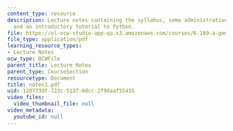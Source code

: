 ```yaml
---
content_type: resource
description: Lecture notes containing the syllabus, some administrative information,
  and an introductory tutorial to Python.
file: https://ol-ocw-studio-app-qa.s3.amazonaws.com/courses/6-189-a-gentle-introduction-to-programming-using-python-january-iap-2008/120773df723c51370dcc2f94aaf55435_notes1.pdf
file_type: application/pdf
learning_resource_types:
- Lecture Notes
ocw_type: OCWFile
parent_title: Lecture Notes
parent_type: CourseSection
resourcetype: Document
title: notes1.pdf
uid: 120773df-723c-5137-0dcc-2f94aaf55435
video_files:
  video_thumbnail_file: null
video_metadata:
  youtube_id: null
---
```

